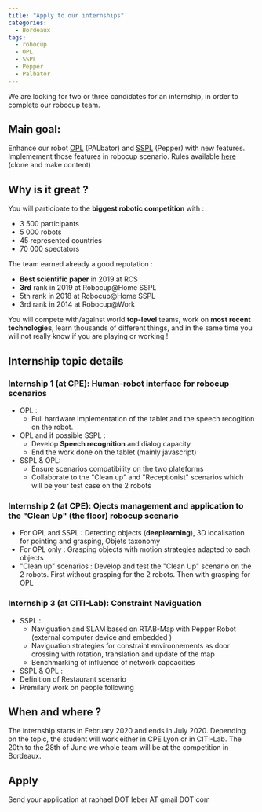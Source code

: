 ```yaml
---
title: "Apply to our internships"
categories:
  - Bordeaux
tags:
  - robocup
  - OPL
  - SSPL
  - Pepper
  - Palbator
---
```



We are looking for two or three candidates for an internship, in order to complete our robocup team. 

## Main goal: 
Enhance our robot [OPL](https://robocup-lyontech.github.io/opl/) (PALbator) and [SSPL](https://robocup-lyontech.github.io/sspl/) (Pepper) with new features. Implemement those features in robocup scenario. Rules available [here](https://github.com/RoboCupAtHome/RuleBook) (clone and make content)

## Why is it great ?
You will participate to the **biggest robotic competition** with :
 - 3 500 participants
 - 5 000 robots
 - 45 represented countries
 - 70 000 spectators

The team earned already a good reputation :
- **Best scientific paper** in 2019 at RCS
- **3rd** rank in 2019 at Robocup@Home SSPL
- 5th rank in 2018 at Robocup@Home SSPL
- 3rd rank in 2014 at Robocup@Work

You will compete with/against world **top-level** teams, work on **most recent technologies**, learn thousands of different things, and in the same time you will not really know if you are playing or working !

## Internship topic details 
### Internship 1 (at CPE): Human-robot interface for robocup scenarios
- OPL : 
  - Full hardware implementation of the tablet and the speech recogition on the robot. 
- OPL and if possible SSPL :
  - Develop **Speech recognition** and dialog capacity
  - End the work done on the tablet (mainly javascript)
- SSPL & OPL:
  - Ensure scenarios compatibility on the two plateforms
  - Collaborate to the "Clean up" and "Receptionist" scenarios which will be your test case on the 2 robots

### Internship 2 (at CPE): Ojects management and application to the "Clean Up" (the floor) robocup scenario
- For OPL and SSPL : Detecting objects (**deeplearning**), 3D localisation for pointing and grasping, Objets taxonomy
- For OPL only : Grasping objects with motion strategies adapted to each objects
- "Clean up" scenarios : Develop and test the "Clean Up" scenario on the 2 robots. First without grasping for the 2 robots. Then with grasping for OPL

### Internship 3 (at CITI-Lab): Constraint Naviguation 
- SSPL :
  - Naviguation and SLAM based on  RTAB-Map with  Pepper Robot (external computer device and embedded )
  - Naviguation strategies for constraint environnements as door crossing with  rotation, translation and update of the map
  - Benchmarking of influence of network capcacities
- SSPL & OPL : 
- Definition of Restaurant scenario 
- Premilary work on people following 



## When and where ? 
The internship starts in February 2020 and ends in July 2020. Depending on the topic, the student will work either in CPE Lyon or in CITI-Lab. The 20th to the 28th of June we whole team will be at the competition in Bordeaux. 

## Apply
Send your application at raphael DOT leber AT gmail DOT com 

